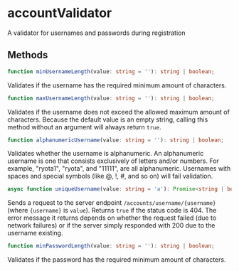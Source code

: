 # accountValidator

A validator for usernames and passwords during registration

## Methods

```typescript
function minUsernameLength(value: string = ''): string | boolean;
```

Validates if the username has the required minimum amount of characters.

```typescript
function maxUsernameLength(value: string = ''): string | boolean;
```

Validates if the username does not exceed the allowed maximum amount of characters. Because the default value is an empty string, calling this method without an argument will always return `true`.

```typescript
function alphanumericUsername(value: string = ''): string | boolean;
```

Validates whether the username is alphanumeric. An alphanumeric username is one that consists exclusively of letters and/or numbers. For example, "ryota1", "ryota", and "11111", are all alphanumeric. Usernames with spaces and special symbols (like @, !, #, and so on) will fail validation.

```typescript
async function uniqueUsername(value: string = 'a'): Promise<string | boolean>;
```

Sends a request to the server endpoint `/accounts/username/{username}` (where `{username}` is `value`). Returns `true` if the status code is 404. The error message it returns depends on whether the request failed (due to network failures) or if the server simply responded with 200 due to the username existing.

```typescript
function minPasswordLength(value: string = ''): string | boolean;
```

Validates if the password has the required minimum amount of characters.
